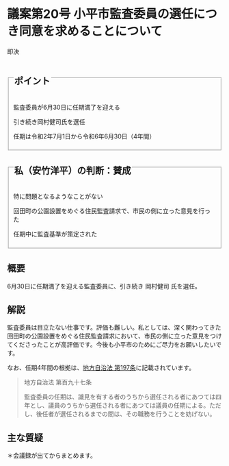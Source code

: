 # 議案第20号 小平市監査委員の選任につき同意を求めることについて

<i class="fa fa-gavel" aria-hidden="true"></i> 即決

<fieldset class="point">
  <legend>
    <h2 class="point"> ポイント </h2>
  </legend>
  <p class="point"><i class="fa fa-check" aria-hidden="true"></i> 監査委員が6月30日に任期満了を迎える</p>
  <p class="point"><i class="fa fa-check" aria-hidden="true"></i> 引き続き岡村健司氏を選任</p>
  <p class="point"><i class="fa fa-check" aria-hidden="true"></i> 任期は令和2年7月1日から令和6年6月30日（4年間）</p> 
</fieldset>

<fieldset class="sanpi">
  <legend>
    <h2 class="sanpi"> <i class="fa fa-circle-o" aria-hidden="true"></i> 私（安竹洋平）の判断：賛成 </h2>
  </legend>
  <p class="sanpi"><i class="fa fa-circle-o" aria-hidden="true"></i> 特に問題となるようなことがない</p>
  <p class="sanpi"><i class="fa fa-circle-o" aria-hidden="true"></i> 回田町の公園設置をめぐる住民監査請求で、市民の側に立った意見を行った</p>
  <p class="sanpi"><i class="fa fa-circle-o" aria-hidden="true"></i> 任期中に監査基準が策定された</p>
</fieldset>

## 概要

6月30日に任期満了を迎える監査委員に、引き続き 岡村健司 氏を選任。

## 解説
監査委員は目立たない仕事です。評価も難しい。私としては、深く関わってきた回田町の公園設置をめぐる住民監査請求において、市民の側に立った意見をつけてくださったことが高評価です。今後も小平市のためにご尽力をお願いしたいです。

なお、任期4年間の根拠は、[地方自治法 第197条](https://elaws.e-gov.go.jp/search/elawsSearch/elaws_search/lsg0500/detail?lawId=322AC0000000067#876)に記載されています。

> 地方自治法 第百九十七条
> 
> 監査委員の任期は、識見を有する者のうちから選任される者にあつては四年とし、議員のうちから選任される者にあつては議員の任期による。ただし、後任者が選任されるまでの間は、その職務を行うことを妨げない。

## 主な質疑
＊会議録が出てからまとめます。
